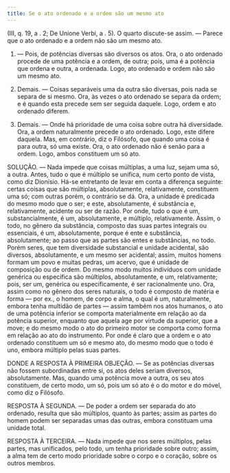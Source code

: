 ```yaml
---
title: Se o ato ordenado e a ordem são um mesmo ato
---
```


(III, q. 19, a . 2; De Unione Verbi, a . 5).
  O quarto discute-se assim. ― Parece que o ato ordenado e a ordem não são um mesmo ato.  

1. ― Pois, de potências diversas são diversos os atos. Ora, o ato ordenado procede de uma potência e a ordem, de outra; pois, uma é a potência que ordena e outra, a ordenada. Logo, ato ordenado e ordem não são um mesmo ato.  

2. Demais. ― Coisas separáveis uma da outra são diversas, pois nada se separa de si mesmo. Ora, às vezes o ato ordenado se separa da ordem; e é quando esta precede sem ser seguida daquele. Logo, ordem e ato ordenado diferem.  

3. Demais. ― Onde há prioridade de uma coisa sobre outra há diversidade. Ora, a ordem naturalmente precede o ato ordenado. Logo, este difere daquela.  Mas, em contrário, diz o Filósofo, que quando uma coisa é para outra, só uma existe. Ora, o ato ordenado não é senão para a ordem. Logo, ambos constituem um só ato. 

SOLUÇÃO. ― Nada impede que coisas múltiplas, a uma luz, sejam uma só, a outra. Antes, tudo o que é múltiplo se unifica, num certo ponto de vista, como diz Dionísio. Há-se entretanto de levar em conta a diferença seguinte: certas coisas que são múltiplas, absolutamente, relativamente, constituem uma só; com outras porém, o contrário se dá. Ora, a unidade é predicada do mesmo modo que o ser; e este, absolutamente, é substância e, relativamente, acidente ou ser de razão. Por onde, tudo o que é um, substancialmente, é um, absolutamente, e múltiplo, relativamente. Assim, o todo, no gênero da substância, composto das suas partes integrais ou essenciais, é um, absolutamente, porque é ente e substância, absolutamente; ao passo que as partes são entes e substâncias, no todo. Porém seres, que tem diversidade substancial e unidade acidental, são diversos, absolutamente, e um mesmo ser acidental; assim, muitos homens formam um povo e muitas pedras, um acervo, que é unidade de composição ou de ordem. Do mesmo modo muitos indivíduos com unidade genérica ou específica são múltiplos, absolutamente, e um, relativamente; pois, ser um, genérica ou especificamente, é ser racionalmente uno.  Ora, assim como no gênero dos seres naturais, o todo é composto de matéria e forma ― por ex., o homem, de corpo e alma, o qual é um, naturalmente, embora tenha multidão de partes ― assim também nos atos humanos, o ato de uma potência inferior se comporta materialmente em relação ao da potência superior, enquanto que aquela age por virtude da superior, que a move; e do mesmo modo o ato do primeiro motor se comporta como forma em relação ao ato do instrumento. Por onde é claro que a ordem e o ato ordenado constituem um só e mesmo ato, do mesmo modo que o todo é uno, embora múltiplo pelas suas partes.  

DONDE A RESPOSTA À PRIMEIRA OBJEÇÃO. — Se as potências diversas não fossem subordinadas entre si, os atos deles seriam diversos, absolutamente. Mas, quando uma potência move a outra, os seu atos constituem, de certo modo, um só, pois um só ato é o do motor e do móvel, como diz o Filósofo.  

RESPOSTA À SEGUNDA. ― De poder a ordem ser separada do ato ordenado, resulta que são múltiplos, quanto às partes; assim as partes do homem podem ser separadas umas das outras, embora constituam uma unidade total.  

RESPOSTA À TERCEIRA. ― Nada impede que nos seres múltiplos, pelas partes, mas unificados, pelo todo, um tenha prioridade sobre outro; assim, a alma tem de certo modo prioridade sobre o corpo e o coração, sobre os outros membros.